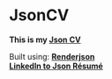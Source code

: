 # JsonCV

**This is my [Json CV](https://tsotne95.github.io/JsonCV/)**  

Built using:
[**Renderjson**](http://caldwell.github.io/renderjson/)  
[**LinkedIn to Json Résumé**](https://jmperezperez.com/linkedin-to-json-resume/)
